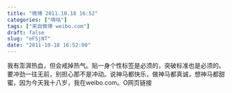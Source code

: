 ```yaml
---
title: "微博 2011.10.18 16:52"
categories: ["嘀咕"]
tags: ["来自微博 weibo.com"]
draft: false
slug: "eFSjNT"
date: "2011-10-18 16:52:00"
---
```


<p>我有澎湃热血，但会戒掉热气。贴一身个性标签是必须的，突破标准也是必须的。要冲劲一往无前，别担心那不是冲动。说神马都快乐，做神马都真诚，想神马都甜蜜，因为今天我十八岁，我在weibo.com。O网页链接 ​​​​</p>

